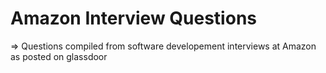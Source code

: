 # Amazon Interview Questions

=> Questions compiled from software developement interviews at Amazon as posted on glassdoor <br>

